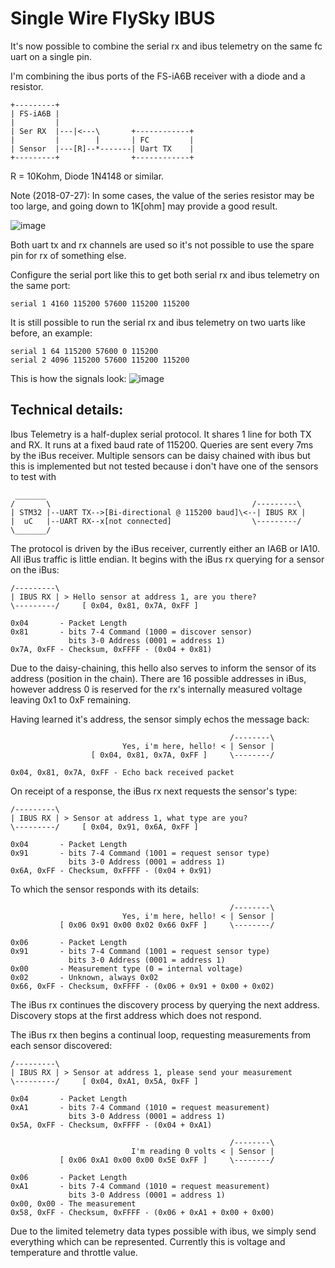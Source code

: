 # Single Wire FlySky IBUS

It's now possible to combine the serial rx and ibus telemetry on the same fc uart on a single pin.

I'm combining the ibus ports of the FS-iA6B receiver with a diode and a resistor.

```
+---------+
| FS-iA6B |
|         |
| Ser RX  |---|<---\       +------------+
|         |        |       | FC         |
| Sensor  |---[R]--*-------| Uart TX    |
+---------+                +------------+
```

R = 10Kohm, Diode 1N4148 or similar.

Note (2018-07-27): In some cases, the value of the series resistor may be too large, and going down to 1K[ohm] may provide a good result.

![image](https://cloud.githubusercontent.com/assets/6065378/23835685/0ed7bfc6-076c-11e7-9c27-dcf6b9686847.png)

Both uart tx and rx channels are used so it's not possible to use the spare pin for rx of something else.

Configure the serial port like this to get both serial rx and ibus telemetry on the same port:

```
serial 1 4160 115200 57600 115200 115200
```

It is still possible to run the serial rx and ibus telemetry on two uarts like before, an example:

```
serial 1 64 115200 57600 0 115200
serial 2 4096 115200 57600 115200 115200
```

This is how the signals look:
![image](https://cloud.githubusercontent.com/assets/6065378/23835770/5dd5c9f0-076d-11e7-84eb-486759996cd2.png)

## Technical details:

Ibus Telemetry is a half-duplex serial protocol. It shares 1 line for
both TX and RX. It runs at a fixed baud rate of 115200. Queries are sent
every 7ms by the iBus receiver. Multiple sensors can be daisy chained with
ibus but this is implemented but not tested because i don't have one of the
sensors to test with

     _______
    /       \                                             /---------\
    | STM32 |--UART TX-->[Bi-directional @ 115200 baud]\<--| IBUS RX |
    |  uC   |--UART RX--x[not connected]                  \---------/
    \_______/

The protocol is driven by the iBus receiver, currently either an IA6B or
IA10. All iBus traffic is little endian. It begins with the iBus rx
querying for a sensor on the iBus:

    /---------\
    | IBUS RX | > Hello sensor at address 1, are you there?
    \---------/     [ 0x04, 0x81, 0x7A, 0xFF ]

    0x04       - Packet Length
    0x81       - bits 7-4 Command (1000 = discover sensor)
                 bits 3-0 Address (0001 = address 1)
    0x7A, 0xFF - Checksum, 0xFFFF - (0x04 + 0x81)

Due to the daisy-chaining, this hello also serves to inform the sensor
of its address (position in the chain). There are 16 possible addresses
in iBus, however address 0 is reserved for the rx's internally measured
voltage leaving 0x1 to 0xF remaining.

Having learned it's address, the sensor simply echos the message back:

                                                     /--------\
                             Yes, i'm here, hello! < | Sensor |
                      [ 0x04, 0x81, 0x7A, 0xFF ]     \--------/

    0x04, 0x81, 0x7A, 0xFF - Echo back received packet

On receipt of a response, the iBus rx next requests the sensor's type:

    /---------\
    | IBUS RX | > Sensor at address 1, what type are you?
    \---------/     [ 0x04, 0x91, 0x6A, 0xFF ]

    0x04       - Packet Length
    0x91       - bits 7-4 Command (1001 = request sensor type)
                 bits 3-0 Address (0001 = address 1)
    0x6A, 0xFF - Checksum, 0xFFFF - (0x04 + 0x91)

To which the sensor responds with its details:

                                                     /--------\
                             Yes, i'm here, hello! < | Sensor |
               [ 0x06 0x91 0x00 0x02 0x66 0xFF ]     \--------/

    0x06       - Packet Length
    0x91       - bits 7-4 Command (1001 = request sensor type)
                 bits 3-0 Address (0001 = address 1)
    0x00       - Measurement type (0 = internal voltage)
    0x02       - Unknown, always 0x02
    0x66, 0xFF - Checksum, 0xFFFF - (0x06 + 0x91 + 0x00 + 0x02)

The iBus rx continues the discovery process by querying the next
address. Discovery stops at the first address which does not respond.

The iBus rx then begins a continual loop, requesting measurements from
each sensor discovered:

    /---------\
    | IBUS RX | > Sensor at address 1, please send your measurement
    \---------/     [ 0x04, 0xA1, 0x5A, 0xFF ]

    0x04       - Packet Length
    0xA1       - bits 7-4 Command (1010 = request measurement)
                 bits 3-0 Address (0001 = address 1)
    0x5A, 0xFF - Checksum, 0xFFFF - (0x04 + 0xA1)

                                                     /--------\
                               I'm reading 0 volts < | Sensor |
               [ 0x06 0xA1 0x00 0x00 0x5E 0xFF ]     \--------/

    0x06       - Packet Length
    0xA1       - bits 7-4 Command (1010 = request measurement)
                 bits 3-0 Address (0001 = address 1)
    0x00, 0x00 - The measurement
    0x58, 0xFF - Checksum, 0xFFFF - (0x06 + 0xA1 + 0x00 + 0x00)

Due to the limited telemetry data types possible with ibus, we
simply send everything which can be represented. Currently this
is voltage and temperature and throttle value.
